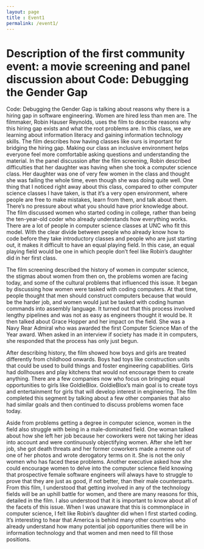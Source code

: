 ```yaml
---
layout: page
title : Event1
permalink: /event1/
---
```


<h1>Description of the first community event: a movie screening and panel discussion about Code: Debugging the Gender Gap</h1>

Code: Debugging the Gender Gap is talking about reasons why there is a hiring gap in software engineering. Women are hired less than men are. The filmmaker, Robin Hauser Reynolds, uses the film to describe reasons why this hiring gap exists and what the root problems are. In this class, we are learning about information literacy and gaining information technology skills. The film describes how having classes like ours is important for bridging the hiring gap. Making our class an inclusive environment helps everyone feel more comfortable asking questions and understanding the material. In the panel discussion after the film screening, Robin described difficulties that her daughter was having when she took a computer science class. Her daughter was one of very few women in the class and thought she was failing the whole time, even though she was doing quite well. One thing that I noticed right away about this class, compared to other computer science classes I have taken, is that it’s a very open environment, where people are free to make mistakes, learn from them, and talk about them. There’s no pressure about what you should have prior knowledge about. The film discussed women who started coding in college, rather than being the ten-year-old coder who already understands how everything works. There are a lot of people in computer science classes at UNC who fit this model. With the clear divide between people who already know how to code before they take introductory classes and people who are just starting out, it makes it difficult to have an equal playing field. In this case, an equal playing field would be one in which people don’t feel like Robin’s daughter did in her first class.

The film screening described the history of women in computer science, the stigmas about women from then on, the problems women are facing today, and some of the cultural problems that influenced this issue. It began by discussing how women were tasked with coding computers. At that time, people thought that men should construct computers because that would be the harder job, and women would just be tasked with coding human commands into assembly language. It turned out that this process involved lengthy pipelines and was not as easy as engineers thought it would be. It then talked about Grace Hopper and her impact on the field. She was a Navy Rear Admiral who was awarded the first Computer Science Man of the Year award. When asked in an interview if society has made it in computers, she responded that the process has only just begun. 

After describing history, the film showed how boys and girls are treated differently from childhood onwards. Boys had toys like construction units that could be used to build things and foster engineering capabilities. Girls had dollhouses and play kitchens that would not encourage them to create anything. There are a few companies now who focus on bringing equal opportunities to girls like GoldieBlox. GoldieBlox’s main goal is to create toys and entertainment for girls that will develop interest in engineering. The film completed this segment by talking about a few other companies that also had similar goals and then continued to discuss problems women face today. 

Aside from problems getting a degree in computer science, women in the field also struggle with being in a male-dominated field. One woman talked about how she left her job because her coworkers were not taking her ideas into account and were continuously objectifying women. After she left her job, she got death threats and her former coworkers made a meme out of one of her photos and wrote derogatory terms on it. She is not the only women who has faced these problems. Another executive asked how she could encourage women to delve into the computer science field knowing that prospective female software engineers will always have to struggle to prove that they are just as good, if not better, than their male counterparts. From this film, I understood that getting involved in any of the technology fields will be an uphill battle for women, and there are many reasons for this, detailed in the film. I also understood that it is important to know about all of the facets of this issue. When I was unaware that this is commonplace in computer science, I felt like Robin’s daughter did when I first started coding. It’s interesting to hear that America is behind many other countries who already understand how many potential job opportunities there will be in information technology and that women and men need to fill those positions.

